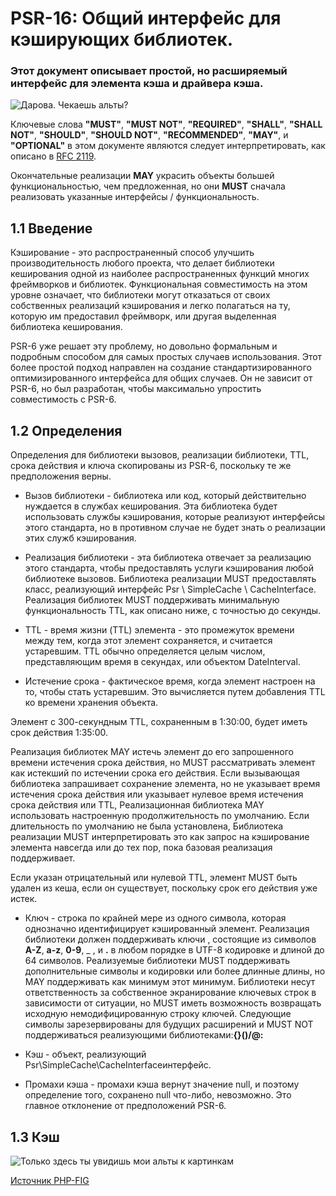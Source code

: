 # PSR-16: Общий интерфейс для кэширующих библиотек.

### Этот документ описывает простой, но расширяемый интерфейс для элемента кэша и драйвера кэша.

![Дарова. Чекаешь альты?](https://pbs.twimg.com/profile_images/1444689501880737797/xtLL2gE7_400x400.jpg)


Ключевые слова **"MUST"**, **"MUST NOT"**, **"REQUIRED"**, **"SHALL"**, **"SHALL NOT"**, **"SHOULD"**, **"SHOULD NOT"**, **"RECOMMENDED"**,  **"MAY"**, и **"OPTIONAL"** в этом документе являются следует интерпретировать, как описано в [RFC 2119](https://www.rfc-archive.org/getrfc.php?rfc=2119#gsc.tab=0).

Окончательные реализации **MAY** украсить объекты большей функциональностью, чем предложенная, но они **MUST** сначала реализовать указанные интерфейсы / функциональность.

## 1.1 Введение
Кэширование - это распространенный способ улучшить производительность любого проекта, что делает библиотеки кеширования одной из наиболее распространенных функций многих фреймворков и библиотек. Функциональная совместимость на этом уровне означает, что библиотеки могут отказаться от своих собственных реализаций кэширования и легко полагаться на ту, которую им предоставил фреймворк, или другая выделенная библиотека кеширования.

PSR-6 уже решает эту проблему, но довольно формальным и подробным способом для самых простых случаев использования. Этот более простой подход направлен на создание стандартизированного оптимизированного интерфейса для общих случаев. Он не зависит от PSR-6, но был разработан, чтобы максимально упростить совместимость с PSR-6.

## 1.2 Определения
Определения для библиотеки вызовов, реализации библиотеки, TTL, срока действия и ключа скопированы из PSR-6, поскольку те же предположения верны.

* Вызов библиотеки - библиотека или код, который действительно нуждается в службах кеширования. Эта библиотека будет использовать службы кэширования, которые реализуют интерфейсы этого стандарта, но в противном случае не будет знать о реализации этих служб кэширования.

* Реализация библиотеки - эта библиотека отвечает за реализацию этого стандарта, чтобы предоставлять услуги кэширования любой библиотеке вызовов. Библиотека реализации MUST предоставлять класс, реализующий интерфейс Psr \ SimpleCache \ CacheInterface. Реализация библиотек MUST поддерживать минимальную функциональность TTL, как описано ниже, с точностью до секунды.

* TTL - время жизни (TTL) элемента - это промежуток времени между тем, когда этот элемент сохраняется, и считается устаревшим. TTL обычно определяется целым числом, представляющим время в секундах, или объектом DateInterval.

* Истечение срока - фактическое время, когда элемент настроен на то, чтобы стать устаревшим. Это вычисляется путем добавления TTL ко времени хранения объекта.

Элемент с 300-секундным TTL, сохраненным в 1:30:00, будет иметь срок действия 1:35:00.



Реализация библиотек MAY истечь элемент до его запрошенного времени истечения срока действия, но MUST рассматривать элемент как истекший по истечении срока его действия. Если вызывающая библиотека запрашивает сохранение элемента, но не указывает время истечения срока действия или указывает нулевое время истечения срока действия или TTL, Реализационная библиотека MAY  использовать настроенную продолжительность по умолчанию. Если длительность по умолчанию не была установлена, Библиотека реализации MUST интерпретировать это как запрос на кэширование элемента навсегда или до тех пор, пока базовая реализация поддерживает.

Если указан отрицательный или нулевой TTL, элемент MUST быть удален из кеша, если он существует, поскольку срок его действия уже истек.

* Ключ - строка по крайней мере из одного символа, которая однозначно идентифицирует кэшированный элемент. Реализация библиотеки должен поддерживать ключи , состоящие из символов __A-Z__, __a-z__, __0-9__, _ , и __.__ в любом порядке в UTF-8 кодировке и длиной до 64 символов. Реализуемые библиотеки MUST поддерживать дополнительные символы и кодировки или более длинные длины, но MAY поддерживать как минимум этот минимум. Библиотеки несут ответственность за собственное экранирование ключевых строк в зависимости от ситуации, но MUST иметь возможность возвращать исходную немодифицированную строку ключей. Следующие символы зарезервированы для будущих расширений и MUST NOT поддерживаться реализующими библиотеками:__{}()/\@:__

* Кэш - объект, реализующий Psr\SimpleCache\CacheInterfaceинтерфейс.

* Промахи кэша - промахи кэша вернут значение null, и поэтому определение того, сохранено null что-либо, невозможно. Это главное отклонение от предположений PSR-6.

## 1.3 Кэш

![Только здесь ты увидишь мои альты к картинкам](http://d3fa1t.ninja/content/images/2018/11/cache.jpg)

[Источник PHP-FIG](https://www.php-fig.org/psr/psr-16/)
